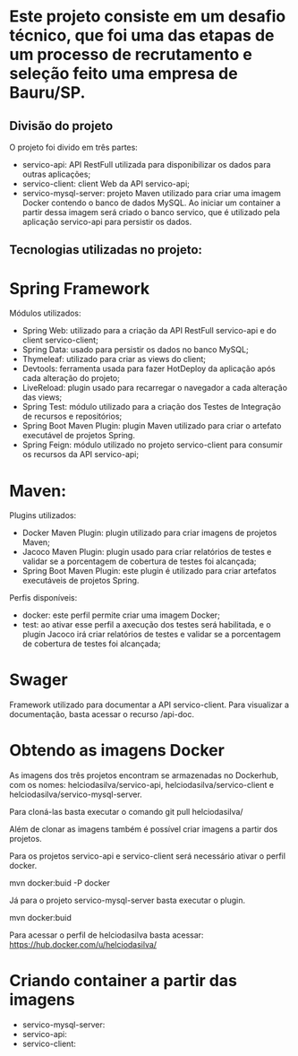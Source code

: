 # Este projeto consiste em um desafio técnico, que foi uma das etapas de um processo de recrutamento e seleção feito uma empresa de Bauru/SP.

## Divisão do projeto
O projeto foi divido em três partes:
- servico-api: API RestFull utilizada para disponibilizar os dados para outras aplicações;
- servico-client: client Web da API servico-api;
- servico-mysql-server: projeto Maven utilizado para criar uma imagem Docker contendo o banco de dados MySQL. Ao iniciar um container a partir dessa imagem será criado o banco servico, que é utilizado pela aplicação servico-api para persistir os dados.

## Tecnologias utilizadas no projeto:

# Spring Framework
Módulos utilizados:
- Spring Web: utilizado para a criação da API RestFull servico-api e do client servico-client;
- Spring Data: usado para persistir os dados no banco MySQL;
- Thymeleaf: utilizado para criar as views do client;
- Devtools: ferramenta usada para fazer HotDeploy da aplicação após cada alteração do projeto;
- LiveReload: plugin usado para recarregar o navegador a cada alteração das views;
- Spring Test: módulo utilizado para a criação dos Testes de Integração de recursos e repositórios;
- Spring Boot Maven Plugin: plugin Maven utilizado para criar o artefato executável de projetos Spring.
- Spring Feign: módulo utilizado no projeto servico-client para consumir os recursos da API servico-api;

# Maven:
Plugins utilizados:
- Docker Maven Plugin: plugin utilizado para criar imagens de projetos Maven;
- Jacoco Maven Plugin: plugin usado para criar relatórios de testes e validar se a porcentagem de cobertura de testes foi alcançada;
- Spring Boot Maven Plugin: este plugin é utilizado para criar artefatos executáveis de projetos Spring.

Perfis disponíveis:
- docker: este perfil permite criar uma imagem Docker;
- test: ao ativar esse perfil a axecução dos testes será habilitada, e o plugin Jacoco irá criar relatórios de testes e validar se a porcentagem de cobertura de testes foi alcançada;

# Swager
Framework utilizado para documentar a API servico-client. Para visualizar a documentação, basta acessar o recurso /api-doc.

# Obtendo as imagens Docker
As imagens dos três projetos encontram se armazenadas no Dockerhub, com os nomes: helciodasilva/servico-api, helciodasilva/servico-client e helciodasilva/servico-mysql-server.

Para cloná-las basta executar o comando git pull helciodasilva/<imagem>

Além de clonar as imagens também é possível criar imagens a partir dos projetos.

Para os projetos servico-api e servico-client será necessário ativar o perfil docker.

mvn docker:buid -P docker

Já para o projeto servico-mysql-server basta executar o plugin.

mvn docker:buid

Para acessar o perfil de helciodasilva basta acessar: https://hub.docker.com/u/helciodasilva/

# Criando container a partir das imagens

- servico-mysql-server:
- servico-api:
- servico-client:
